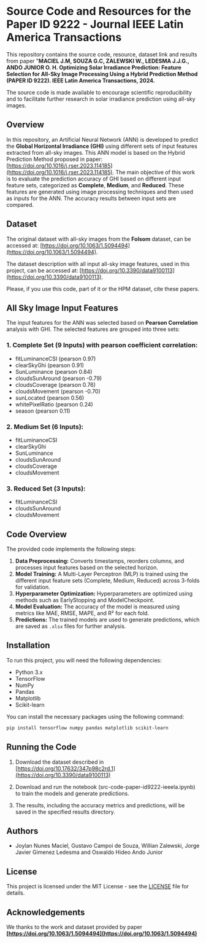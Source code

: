 
# Source Code and Resources for the Paper ID 9222 - Journal IEEE Latin America Transactions 

This repository contains the source code, resource, dataset link and results from paper "**MACIEL J.M, SOUZA G.C, ZALEWSKI W., LEDESMA J.J.G., ANDO JUNIOR O. H. Optimizing Solar Irradiance Prediction: Feature Selection for All-Sky Image Processing Using a Hybrid Prediction Method (PAPER ID 9222). IEEE Latin America Transactions, 2024.** 

The source code is made available to encourage scientific reproducibility and to facilitate further research in solar irradiance prediction using all-sky images.

## Overview

In this repository, an Artificial Neural Network (ANN) is developed to predict the **Global Horizontal Irradiance (GHI)** using different sets of input features extracted from all-sky images. This ANN model is based on the Hybrid Prediction Method proposed in paper: [https://doi.org/10.1016/j.rser.2023.114185](https://doi.org/10.1016/j.rser.2023.114185). The main objective of this work is to evaluate the prediction accuracy of GHI based on different input feature sets, categorized as **Complete**, **Medium**, and **Reduced**. These features are generated using image processing techniques and then used as inputs for the ANN. The accuracy results between input sets are compared.

## Dataset

The original dataset with all-sky images from the **Folsom** dataset, can be accessed at: [https://doi.org/10.1063/1.5094494](https://doi.org/10.1063/1.5094494).

The dataset description with all input all-sky image features, used in this project,  can be accessed at: [https://doi.org/10.3390/data9100113](https://doi.org/10.3390/data9100113).

Please, if you use this code, part of it or the HPM dataset, cite these papers.

## All Sky Image Input Features

The input features for the ANN was selected based on **Pearson Correlation** analysis with GHI. The selected features are grouped into three sets:

### 1. Complete Set (9 Inputs) with pearson coefficient correlation:
- fitLuminanceCSI (pearson 0.97)
- clearSkyGhi (pearson 0.91)
- SunLuminance (pearson 0.84)
- cloudsSunAround (pearson -0.79)
- cloudsCoverage (pearson 0.76)
- cloudsMovement (pearson -0.70)
- sunLocated (pearson 0.56)
- whitePixelRatio (pearson 0.24)
- season (pearson 0.11)

### 2. Medium Set (6 Inputs):
- fitLuminanceCSI
- clearSkyGhi
- SunLuminance
- cloudsSunAround
- cloudsCoverage
- cloudsMovement

### 3. Reduced Set (3 Inputs):
- fitLuminanceCSI
- cloudsSunAround
- cloudsMovement

## Code Overview

The provided code implements the following steps:
1. **Data Preprocessing:** Converts timestamps, reorders columns, and processes input features based on the selected horizon.
2. **Model Training:** A Multi-Layer Perceptron (MLP) is trained using the different input feature sets (Complete, Medium, Reduced) across 3-folds for validation.
3. **Hyperparameter Optimization:** Hyperparameters are optimized using methods such as EarlyStopping and ModelCheckpoint.
4. **Model Evaluation:** The accuracy of the model is measured using metrics like MAE, RMSE, MAPE, and R² for each fold.
5. **Predictions:** The trained models are used to generate predictions, which are saved as `.xlsx` files for further analysis.

## Installation

To run this project, you will need the following dependencies:
- Python 3.x
- TensorFlow
- NumPy
- Pandas
- Matplotlib
- Scikit-learn

You can install the necessary packages using the following command:

```bash
pip install tensorflow numpy pandas matplotlib scikit-learn
```

## Running the Code

1. Download the dataset described in [https://doi.org/10.17632/347p98c2rd.1](https://doi.org/10.3390/data9100113) 

2. Download and run the notebook (src-code-paper-id9222-ieeela.ipynb) to train the models and generate predictions.

3. The results, including the accuracy metrics and predictions, will be saved in the specified results directory.

## Authors

- Joylan Nunes Maciel, Gustavo Campoi de Souza, Willian Zalewski, Jorge Javier Gimenez Ledesma and Oswaldo Hideo Ando Junior

## License

This project is licensed under the MIT License - see the [LICENSE](LICENSE) file for details.

## Acknowledgements

We thanks to the work and dataset provided by paper **[https://doi.org/10.1063/1.5094494](https://doi.org/10.1063/1.5094494)**
